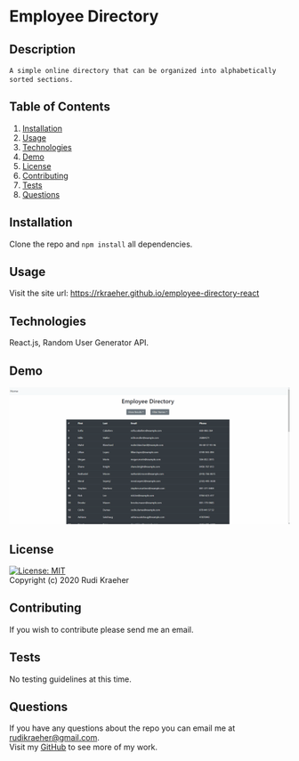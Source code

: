 # Employee Directory

## Description
    A simple online directory that can be organized into alphabetically sorted sections. 
    
## Table of Contents 
1. [Installation](#installation)
2. [Usage](#usage)
3. [Technologies](#technologies)
4. [Demo](#demo)
5. [License](#license)
6. [Contributing](#contributing)
7. [Tests](#tests)
8. [Questions](#questions)
    
## Installation
Clone the repo and `npm install` all dependencies. 

## Usage
Visit the site url: https://rkraeher.github.io/employee-directory-react

## Technologies
React.js, Random User Generator API.

## Demo
<img src="./public/demo.gif" alt="demo video">  


## License 
[![License: MIT](https://img.shields.io/badge/License-MIT-yellow.svg)](https://opensource.org/licenses/MIT)  
Copyright (c) 2020 Rudi Kraeher
    
## Contributing
If you wish to contribute please send me an email.
    
## Tests
No testing guidelines at this time.
    
## Questions
If you have any questions about the repo you can email me at rudikraeher@gmail.com.  
Visit my [GitHub](https://github.com/rkraeher) to see more of my work.
